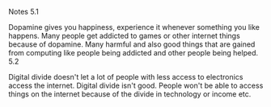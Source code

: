 Notes
5.1

Dopamine gives you happiness, experience it whenever something you like happens.
Many people get addicted to games or other internet things because of dopamine.
Many harmful and also good things that are gained from computing like people being addicted and other people being helped.
5.2

Digital divide doesn't let a lot of people with less access to electronics access the internet.
Digital divide isn't good. People won't be able to access things on the internet because of the divide in technology or income etc.
